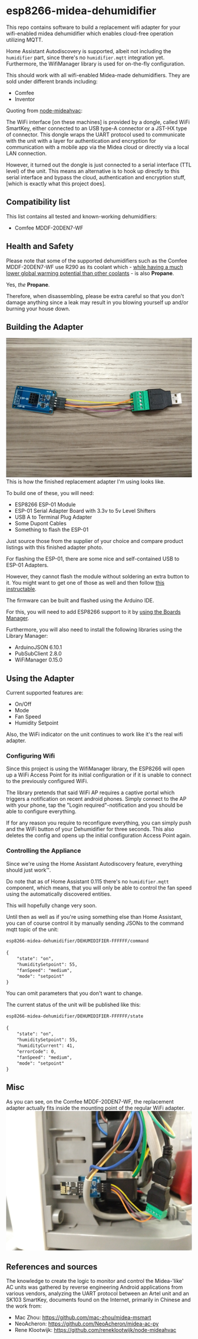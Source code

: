 # esp8266-midea-dehumidifier

This repo contains software to build a replacement wifi adapter for your wifi-enabled midea dehumidifier
which enables cloud-free operation utilizing MQTT.

Home Assistant Autodiscovery is supported, albeit not including the `humidifier` part, since there's no `humidifier.mqtt`
integration yet.
Furthermore, the WifiManager library is used for on-the-fly configuration.


This should work with all wifi-enabled Midea-made dehumidifiers. They are sold under different brands including:
* Comfee
* Inventor

Quoting from [node-mideahvac](https://github.com/reneklootwijk/node-mideahvac):

The WiFi interface [on these machines] is provided by a dongle, called WiFi SmartKey, either connected to an USB type-A
connector or a JST-HX type of connector. This dongle wraps the UART protocol used to communicate with the unit with a
layer for authentication and encryption for communication with a mobile app via the Midea cloud or directly via a local LAN connection.

However, it turned out the dongle is just connected to a serial interface (TTL level) of the unit.
This means an alternative is to hook up directly to this serial interface and bypass the cloud, authentication and encryption stuff,
[which is exactly what this project does].

## Compatibility list
This list contains all tested and known-working dehumidifiers:

* Comfee MDDF-20DEN7-WF

## Health and Safety
Please note that some of the supported dehumidifiers such as the Comfee MDDF-20DEN7-WF use R290 as its coolant which - [while having a much lower global warming potential than other coolants](https://en.wikipedia.org/wiki/Refrigerant#Environmental_issues) -
is also **Propane**.

Yes, _the_ **Propane**.

Therefore, when disassembling, please be extra careful so that you don't damage anything since a leak may result in
you blowing yourself up and/or burning your house down.

## Building the Adapter
![adapter](./img/adapter.jpg)
This is how the finished replacement adapter I'm using looks like.

To build one of these, you will need:

* ESP8266 ESP-01 Module
* ESP-01 Serial Adapter Board with 3.3v to 5v Level Shifters
* USB A to Terminal Plug Adapter
* Some Dupont Cables
* Something to flash the ESP-01

Just source those from the supplier of your choice and compare product listings with this finished adapter photo.

For flashing the ESP-01, there are some nice and self-contained USB to ESP-01 Adapters.

However, they cannot flash the module without soldering an extra button to it.
You might want to get one of those as well and then follow [this instructable](https://www.instructables.com/id/USB-to-ESP-01-Board-Adapter-Modification/).

The firmware can be built and flashed using the Arduino IDE.

For this, you will need to add ESP8266 support to it by [using the Boards Manager](https://github.com/esp8266/Arduino#installing-with-boards-manager).

Furthermore, you will also need to install the following libraries using the Library Manager:

* ArduinoJSON 6.10.1
* PubSubClient 2.8.0
* WiFiManager 0.15.0

## Using the Adapter
Current supported features are:

* On/Off
* Mode
* Fan Speed
* Humidity Setpoint

Also, the WiFi indicator on the unit continues to work like it's the real wifi adapter.

### Configuring Wifi
Since this project is using the WifiManager library, the ESP8266 will open up a WiFi Access Point for its initial configuration
or if it is unable to connect to the previously configured WiFi.

The library pretends that said WiFi AP requires a captive portal which triggers a notification on recent android phones.
Simply connect to the AP with your phone, tap the "Login required"-notification and you should be able to configure everything.

If for any reason you require to reconfigure everything, you can simply push and the WiFi button of your Dehumidifier for three seconds.
This also deletes the config and opens up the initial configuration Access Point again.

### Controlling the Appliance
Since we're using the Home Assistant Autodiscovery feature, everything should just work™.

Do note that as of Home Assistant 0.115 there's no `humidifier.mqtt` component, which means, that you will only be able
to control the fan speed using the automatically discovered entities.

This will hopefully change very soon.

Until then as well as if you're using something else than Home Assistant, you can of course control it by manually sending
JSONs to the command mqtt topic of the unit:
```
esp8266-midea-dehumidifier/DEHUMIDIFIER-FFFFFF/command

{
	"state": "on",
	"humiditySetpoint": 55,
	"fanSpeed": "medium",
	"mode": "setpoint"
}
```
You can omit parameters that you don't want to change.

The current status of the unit will be published like this:
```
esp8266-midea-dehumidifier/DEHUMIDIFIER-FFFFFF/state

{
	"state": "on",
	"humiditySetpoint": 55,
	"humidityCurrent": 41,
	"errorCode": 0,
	"fanSpeed": "medium",
	"mode": "setpoint"
}
```

## Misc
As you can see, on the Comfee MDDF-20DEN7-WF, the replacement adapter actually fits inside the mounting point of the regular WiFi adapter.
![comfee adapter](./img/comfee_adapter_mounted.jpg)

## References and sources

The knowledge to create the logic to monitor and control the Midea-'like' AC units was gathered by reverse engineering Android applications from various vendors, analyzing the UART protocol between an Artel unit and an SK103 SmartKey, documents found on the Internet, primarily in Chinese and the work from:

* Mac Zhou: <https://github.com/mac-zhou/midea-msmart>
* NeoAcheron: <https://github.com/NeoAcheron/midea-ac-py>
* Rene Klootwijk: <https://github.com/reneklootwijk/node-mideahvac>

